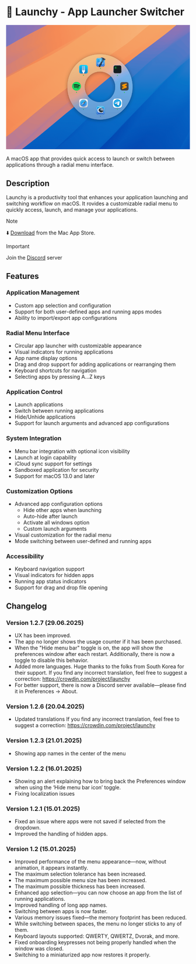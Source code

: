 # 🔘 Launchy - App Launcher Switcher

![Launchy](./Assets/app.png)

A macOS app that provides quick access to launch or switch between applications through a radial menu interface.

## Description
Launchy is a productivity tool that enhances your application launching and switching workflow on macOS. It rovides a customizable radial menu to quickly access, launch, and manage your applications.

> [!NOTE]  
> ⬇️ [Download](https://apps.apple.com/de/app/launchy-app-launcher-switcher/id6739782043?l=en-GB&mt=12) from the Mac App Store.

> [!IMPORTANT]  
> Join the [Discord](https://discord.gg/RazjXZKEap) server

## Features

### Application Management
- Custom app selection and configuration
- Support for both user-defined apps and running apps modes
- Ability to import/export app configurations

### Radial Menu Interface
- Circular app launcher with customizable appearance
- Visual indicators for running applications
- App name display options
- Drag and drop support for adding applications or rearranging them
- Keyboard shortcuts for navigation
- Selecting apps by pressing A...Z keys

### Application Control
- Launch applications
- Switch between running applications
- Hide/Unhide applications
- Support for launch arguments and advanced app configurations

### System Integration
- Menu bar integration with optional icon visibility
- Launch at login capability
- iCloud sync support for settings
- Sandboxed application for security
- Support for macOS 13.0 and later

### Customization Options
- Advanced app configuration options
  - Hide other apps when launching
  - Auto-hide after launch
  - Activate all windows option
  - Custom launch arguments
- Visual customization for the radial menu
- Mode switching between user-defined and running apps

### Accessibility
- Keyboard navigation support
- Visual indicators for hidden apps
- Running app status indicators
- Support for drag and drop file opening

## Changelog
### Version 1.2.7 (29.06.2025)
- UX has been improved.
- The app no longer shows the usage counter if it has been purchased.
- When the "Hide menu bar" toggle is on, the app will show the preferences window after each restart. Additionally, there is now a toggle to disable this behavior.
- Added more languages. Huge thanks to the folks from South Korea for their support.
If you find any incorrect translation, feel free to suggest a correction: https://crowdin.com/project/launchy
- For better support, there is now a Discord server available—please find it in Preferences → About.

### Version 1.2.6 (20.04.2025)
- Updated translations
If you find any incorrect translation, feel free to suggest a correction: https://crowdin.com/project/launchy

### Version 1.2.3 (21.01.2025)
- Showing app names in the center of the menu

### Version 1.2.2 (16.01.2025)
- Showing an alert explaining how to bring back the Preferences window when using the ‘Hide menu bar icon’ toggle.
- Fixing localization issues

### Version 1.2.1 (15.01.2025)
- Fixed an issue where apps were not saved if selected from the dropdown.
- Improved the handling of hidden apps.

### Version 1.2 (15.01.2025)
- Improved performance of the menu appearance—now, without animation, it appears instantly.
- The maximum selection tolerance has been increased.
- The maximum possible menu size has been increased.
- The maximum possible thickness has been increased.
- Enhanced app selection—you can now choose an app from the list of running applications.
- Improved handling of long app names.
- Switching between apps is now faster.
- Various memory issues fixed—the memory footprint has been reduced.
- While switching between spaces, the menu no longer sticks to any of them.
- Keyboard layouts supported: QWERTY, QWERTZ, Dvorak, and more.
- Fixed onboarding keypresses not being properly handled when the window was closed.
- Switching to a miniaturized app now restores it properly.




